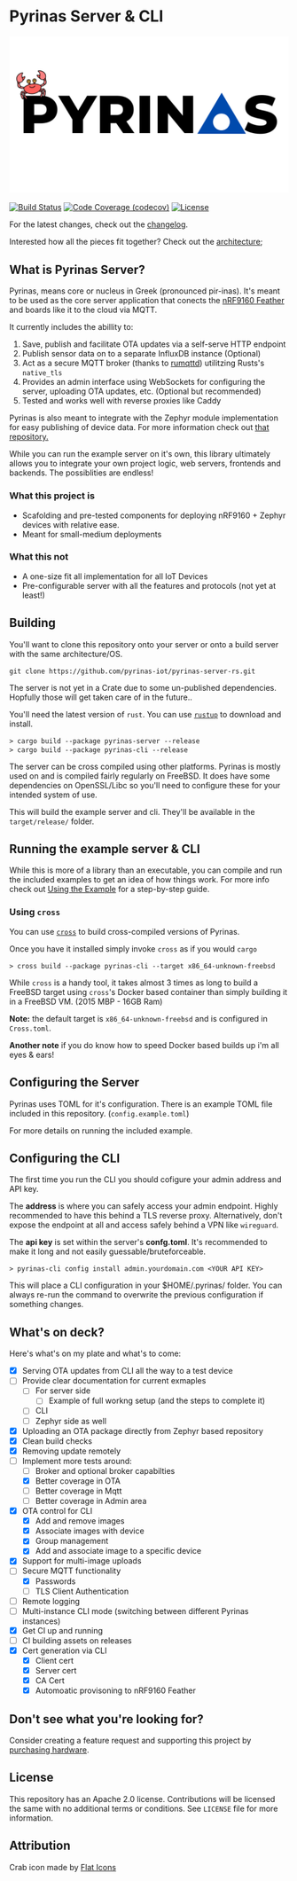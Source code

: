 # Pyrinas Server & CLI

![Pyrinas Logo](docs/img/pyrinas-logo-crab.png)

[![Build Status](https://github.com/pyrinas-iot/pyrinas-server-rs/actions/workflows/rust.yml/badge.svg)](https://github.com/pyrinas-iot/pyrinas-server-rs/actions/)
[![Code Coverage (codecov)](https://codecov.io/gh/pyrinas-iot/pyrinas-server-rs/branch/main/graph/badge.svg?token=R4ZIYGW976)](https://codecov.io/gh/pyrinas-iot/pyrinas-server-rs)
[![License](https://img.shields.io/github/license/pyrinas-iot/pyrinas-server-rs)](https://github.com/pyrinas-iot/pyrinas-server-rs/blob/main/LICENSE)

For the latest changes, check out the [changelog](Changelog.md). 

Interested how all the pieces fit together? Check out the [architecture](Architecture.md);

## What is Pyrinas Server?

Pyrinas, means core or nucleus in Greek (pronounced pir-inas). It's meant to be used as the core server application that conects the [nRF9160 Feather](https://www.jaredwolff.com/store/nrf9160-feather/) and boards like it to the cloud via MQTT. 

It currently includes the abillity to:

1. Save, publish and facilitate OTA updates via a self-serve HTTP endpoint
2. Publish sensor data on to a separate InfluxDB instance (Optional)
3. Act as a secure MQTT broker (thanks to [rumqttd](https://github.com/bytebeamio/rumqtt)) utilitzing Rusts's `native_tls` 
4. Provides an admin interface using WebSockets for configuring the server, uploading OTA updates, etc. (Optional but recommended)
5. Tested and works well with reverse proxies like Caddy

Pyrinas is also meant to integrate with the Zephyr module implementation for easy publishing of device data. For more information check out [that repository.](https://github.com/pyrinas-iot/pyrinas-zephyr)

While you can run the example server on it's own, this library ultimately allows you to integrate your own project logic, web servers, frontends and backends. The possiblities are endless!

### What this project is

* Scafolding and pre-tested components for deploying nRF9160 + Zephyr devices with relative ease.
* Meant for small-medium deployments

### What this not

* A one-size fit all implementation for all IoT Devices
* Pre-configurable server with all the features and protocols (not yet at least!)

## Building

You'll want to clone this repository onto your server or onto a build server with the same architecture/OS.

```
git clone https://github.com/pyrinas-iot/pyrinas-server-rs.git
```

The server is not yet in a Crate due to some un-published dependencies. Hopfully those will get taken care of in the future..

You'll need the latest version of `rust`. You can use [`rustup`](https://rustup.rs) to download and install.

```
> cargo build --package pyrinas-server --release
> cargo build --package pyrinas-cli --release
```

The server can be cross compiled using other platforms. Pyrinas is mostly used on and is compiled fairly regularly on FreeBSD. It does have some dependencies on OpenSSL/Libc so you'll need to configure these for your intended system of use.

This will build the example server and cli. They'll be available in the `target/release/` folder. 

## Running the example server & CLI

While this is more of a library than an executable, you can compile and run the included examples to get an idea of how things work. For more info check out [Using the Example](docs/using-the-example.md) for a step-by-step guide.


### Using `cross`

You can use [`cross`](https://github.com/rust-embedded/cross) to build cross-compiled versions of Pyrinas.

Once you have it installed simply invoke `cross` as if you would `cargo`

```
> cross build --package pyrinas-cli --target x86_64-unknown-freebsd
```

While `cross` is a handy tool, it takes almost 3 times as long to build a FreeBSD target using `cross`'s Docker based container than simply building it in a FreeBSD VM. (2015 MBP - 16GB Ram)

**Note:** the default target is `x86_64-unknown-freebsd` and is configured in `Cross.toml`.

**Another note** if you do know how to speed Docker based builds up i'm all eyes & ears!

## Configuring the Server

Pyrinas uses TOML for it's configuration. There is an example TOML file included in this repository. (`config.example.toml`)

For more details on running the included example.

## Configuring the CLI

The first time you run the CLI you should cofigure your admin address and API key.

The **address** is where you can safely access your admin endpoint. Highly recommended to have this behind a TLS reverse proxy. Alternatively, don't expose the endpoint at all and access safely behind a VPN like `wireguard`.

The **api key** is set within the server's **confg.toml**. It's recommended to make it long and not easily guessable/bruteforceable. 

```
> pyrinas-cli config install admin.yourdomain.com <YOUR API KEY>
```

This will place a CLI configuration in your $HOME/.pyrinas/ folder. You can always re-run the command to overwrite the previous configuration if something changes. 


## What's on deck?

Here's what's on my plate and what's to come:

- [x] Serving OTA updates from CLI all the way to a test device
- [ ] Provide clear documentation for current exmaples 
  - [ ] For server side
    - [ ] Example of full workng setup (and the steps to complete it)
  - [ ] CLI 
  - [ ] Zephyr side as well
- [x] Uploading an OTA package directly from Zephyr based repository
 - [x] Clean build checks
- [x] Removing update remotely
- [ ] Implement more tests around:
  - [ ] Broker and optional broker capabilties 
  - [x] Better coverage in OTA
  - [ ] Better coverage in Mqtt
  - [ ] Better coverage in Admin area
- [x] OTA control for CLI
  - [x] Add and remove images
  - [x] Associate images with device
  - [x] Group management
  - [x] Add and associate image to a specific device
- [x] Support for multi-image uploads
- [ ] Secure MQTT functionality
  - [x] Passwords
  - [ ] TLS Client Authentication
- [ ] Remote logging
- [ ] Multi-instance CLI mode (switching between different Pyrinas instances)
- [x] Get CI up and running
- [ ] CI building assets on releases
- [x] Cert generation via CLI
  - [x] Client cert
  - [x] Server cert
  - [x] CA Cert
  - [x] Automoatic provisoning to nRF9160 Feather

## Don't see what you're looking for?

Consider creating a feature request and supporting this project by [purchasing hardware](https://www.jaredwolff.com/store/nrf9160-feather/).

## License

This repository has an Apache 2.0 license. Contributions will be licensed the same with no additional terms or conditions. See `LICENSE` file for more information.

## Attribution

Crab icon made by [Flat Icons](https://www.flaticon.com/authors/flat-icons)